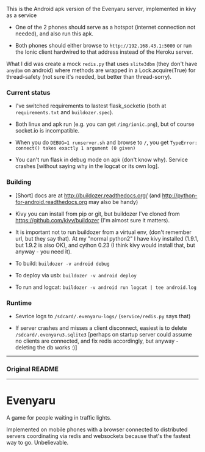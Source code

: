 This is the Android apk version of the Evenyaru server, implemented in kivy as a service

* One of the 2 phones should serve as a hotspot (internet connection not needed),
  and also run this apk.

* Both phones should either browse to `http://192.168.43.1:5000`
  or run the Ionic client hardwired to that address
  instead of the Heroku server.



What I did was create a mock `redis.py` that uses
`slite3dbm` (they don't have `anydbm` on android)
where methods are wrapped in a Lock.acquire(True)
for thread-safety (not sure it's needed, but better
than thread-sorry).

### Current status

* I've switched requirements to lastest flask_socketio (both at
  `requirements.txt` and `buildozer.spec`).

* Both linux and apk run (e.g. you can get `/img/ionic.png`),
  but of course socket.io is incompatible.

* When you do `DEBUG=1 runserver.sh` and browse to `/`,
  you get `TypeError: connect() takes exactly 1 argument (0 given)`

* You can't run flask in debug mode on apk (don't know why).
  Service crashes [without saying why in the logcat or its own log].

### Building

* [Short] docs are at http://buildozer.readthedocs.org/
  (and http://python-for-android.readthedocs.org may also be handy)

* Kivy you can install from pip or git, but buildozer I've cloned from
  https://github.com/kivy/buildozer
  (I'm almost sure it matters).

* It is important not to run buildozer from a virtual env,
  (don't remember url, but they say that).
  At my "normal python2" I have kivy installed (1.9.1, but 1.9.2
  is also OK), and cython 0.23 (I think kivy would install that,
  but anyway - you need it).

* To build: `buildozer -v android debug`

* To deploy via usb: `buildozer -v android deploy`

* To run and logcat: `buildozer -v android run logcat | tee android.log`

### Runtime

* Sevrice logs to `/sdcard/.evenyaru-logs/` (`service/redis.py` says that)

* If server crashes and misses a client disconnect, easiest is to
  delete `/sdcard/.evenyaru3.sqlite3` [perhaps on startup server could
  assume no clients are connected, and fix redis accordingly, but
  anyway - deleting the db works :)]

----

### Original README

----


# Evenyaru

A game for people waiting in traffic lights.

Implemented on mobile phones with a browser connected to distributed servers
coordinating via redis and websockets because that's the fastest way to go.
Unbelievable.
